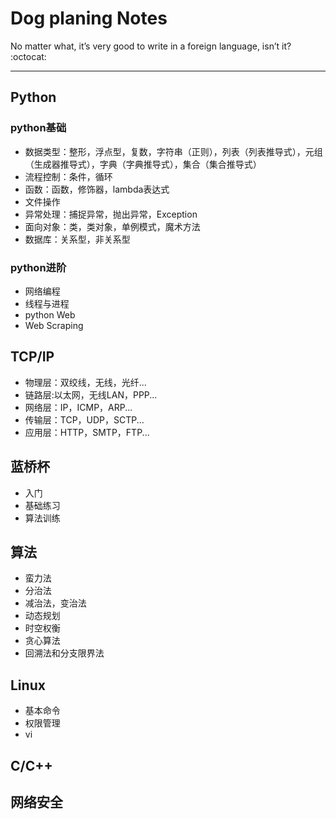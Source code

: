 # Dog planing Notes

No matter what, it’s very good to write in a foreign language, isn’t it? :octocat:

---

## Python

### python基础

* 数据类型：整形，浮点型，复数，字符串（正则），列表（列表推导式），元组（生成器推导式），字典（字典推导式），集合（集合推导式）
* 流程控制：条件，循环
* 函数：函数，修饰器，lambda表达式
* 文件操作
* 异常处理：捕捉异常，抛出异常，Exception
* 面向对象：类，类对象，单例模式，魔术方法
* 数据库：关系型，非关系型

### python进阶

* 网络编程
* 线程与进程
* python Web
* Web Scraping

## TCP/IP

* 物理层：双绞线，无线，光纤...
* 链路层:以太网，无线LAN，PPP...
* 网络层：IP，ICMP，ARP...
* 传输层：TCP，UDP，SCTP...
* 应用层：HTTP，SMTP，FTP...

## 蓝桥杯

* 入门
* 基础练习
* 算法训练

## 算法

* 蛮力法
* 分治法
* 减治法，变治法
* 动态规划
* 时空权衡
* 贪心算法
* 回溯法和分支限界法

## Linux

* 基本命令
* 权限管理
* vi

## C/C++

## 网络安全
